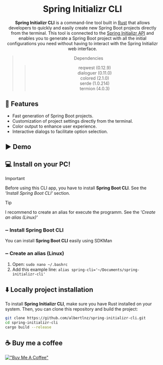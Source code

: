 <div align="center">

# Spring Initializr CLI

**Spring Initializr CLI** is a command-line tool built in [Rust](https://www.rust-lang.org/) that allows developers to quickly and easily create new Spring Boot projects directly from the terminal. This tool is connected to the [Spring Initializr API](https://start.spring.io/) and enables you to generate a Spring Boot project with all the initial configurations you need without having to interact with the Spring Initializr web interface.

> Dependencies <br>
>> reqwest (0.12.9) <br>
>> dialoguer (0.11.0) <br>
>> colored (2.1.0) <br>
>> serde (1.0.214) <br>
>> termion (4.0.3) <br>

</div>

## 🏁 Features

- Fast generation of Spring Boot projects.
- Customization of project settings directly from the terminal.
- Color output to enhance user experience.
- Interactive dialogs to facilitate option selection.


## ▶️ Demo


## 💻 Install on your PC!
    
  > [!IMPORTANT]
  > Before using this CLI app, you have to install **Spring Boot CLI**. See the *'Install Spring Boot CLI'* section.
  
  > [!TIP]
  > I recommend to create an alias for execute the programm. See the *'Create an alias (Linux)'*
  
  
  
  ### ‒ Install Spring Boot CLI
  You can install **Spring Boot CLI** easily using SDKMan
  
  ### ‒ Create an alias (Linux)
  
  1. Open: ``` sudo nano ~/.bashrc ```
  2. Add this example line: ``` alias spring-cli='~/Documents/spring-initializr-cli' ```


## ⬇️ Locally project installation

To install **Spring Initializr CLI**, make sure you have Rust installed on your system. Then, you can clone this repository and build the project:

```bash
git clone https://github.com/albertlnz/spring-initializr-cli.git
cd spring-initializr-cli
cargo build --release
```

## ☕ Buy me a coffee

[!["Buy Me A Coffee"](https://www.buymeacoffee.com/assets/img/custom_images/orange_img.png)](https://www.buymeacoffee.com/albertlnz)
